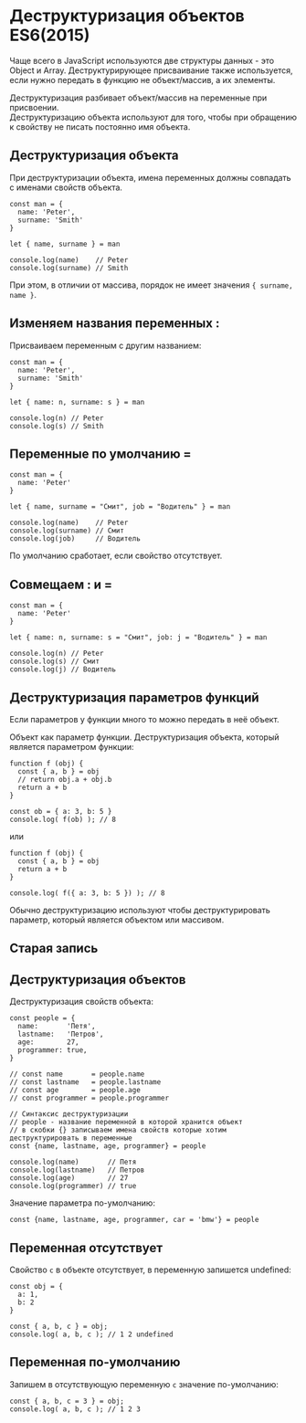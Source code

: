 # Деструктуризация объектов ES6(2015)
Чаще всего в JavaScript используются две структуры данных - это Object и Array. Деструктурирующее присваивание также используется, если нужно передать в функцию не объект/массив, а их элементы. 

Деструктуризация разбивает объект/массив на переменные при присвоении.  
Деструктуризацию объекта используют для того, чтобы при обращению к свойству не писать постоянно имя объекта.

## Деструктуризация объекта 
При деструктуризации объекта, имена переменных должны совпадать с именами свойств объекта.

    const man = {
      name: 'Peter',
      surname: 'Smith'
    }

    let { name, surname } = man

    console.log(name)    // Peter
    console.log(surname) // Smith

При этом, в отличии от массива, порядок  не имеет значения `{ surname, name }`.

## Изменяем названия переменных :
Присваиваем переменным с другим названием:

    const man = {
      name: 'Peter',
      surname: 'Smith'
    }

    let { name: n, surname: s } = man

    console.log(n) // Peter
    console.log(s) // Smith

## Переменные по умолчанию =

    const man = {
      name: 'Peter'
    }

    let { name, surname = "Смит", job = "Водитель" } = man

    console.log(name)    // Peter
    console.log(surname) // Смит
    console.log(job)     // Водитель

По умолчанию сработает, если свойство отсутствует.

## Совмещаем : и =

    const man = {
      name: 'Peter'
    }

    let { name: n, surname: s = "Смит", job: j = "Водитель" } = man

    console.log(n) // Peter
    console.log(s) // Смит
    console.log(j) // Водитель

## Деструктуризация параметров функций
Если параметров у функции много то можно передать в неё объект.

Объект как параметр функции. Деструктуризация объекта, который является параметром функции:

    function f (obj) {
      const { a, b } = obj
      // return obj.a + obj.b
      return a + b
    }

    const ob = { a: 3, b: 5 }
    console.log( f(ob) ); // 8

или

    function f (obj) {
      const { a, b } = obj
      return a + b
    }

    console.log( f({ a: 3, b: 5 }) ); // 8

Обычно деструктуризацию используют чтобы деструктурировать параметр, который является объектом или массивом.

## Старая запись
## Деструктуризация объектов
Деструктуризация свойств объекта:

    const people = {
      name:       'Петя',
      lastname:   'Петров',
      age:        27,
      programmer: true,
    }

    // const name       = people.name
    // const lastname   = people.lastname
    // const age        = people.age
    // const programmer = people.programmer

    // Синтаксис деструктуризации
    // people - название переменной в которой хранится объект
    // в скобки {} записываем имена свойств которые хотим деструктурировать в переменные
    const {name, lastname, age, programmer} = people

    console.log(name)       // Петя
    console.log(lastname)   // Петров
    console.log(age)        // 27
    console.log(programmer) // true

Значение параметра по-умолчанию:

    const {name, lastname, age, programmer, car = 'bmw'} = people

## Переменная отсутствует
Свойство `c` в объекте отсутствует, в переменную запишется undefined:

    const obj = {
      a: 1,
      b: 2
    }

    const { a, b, c } = obj;
    console.log( a, b, c ); // 1 2 undefined

## Переменная по-умолчанию
Запишем в отсутствующую переменную `c` значение по-умолчанию:

    const { a, b, c = 3 } = obj;
    console.log( a, b, c ); // 1 2 3
